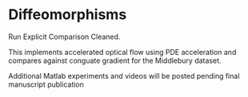 # Diffeomorphisms

Run Explicit Comparison Cleaned. 

This implements accelerated optical flow using PDE acceleration and compares against conguate gradient for the Middlebury dataset. 

Additional Matlab experiments and videos will be posted pending final manuscript publication 


